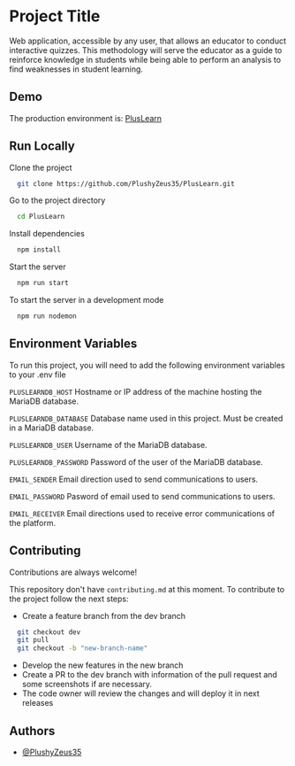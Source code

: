 # Project Title

Web application, accessible by any user, that allows an educator to conduct interactive quizzes. This methodology will serve the educator as a guide to reinforce knowledge in students while being able to perform an analysis to find weaknesses in student learning.

## Demo

The production environment is: [PlusLearn](https://pluslearn.onrender.com/)

## Run Locally

Clone the project

```bash
  git clone https://github.com/PlushyZeus35/PlusLearn.git
```

Go to the project directory

```bash
  cd PlusLearn
```

Install dependencies

```bash
  npm install
```

Start the server

```bash
  npm run start
```

To start the server in a development mode

```bash
  npm run nodemon
```

## Environment Variables

To run this project, you will need to add the following environment variables to your .env file

`PLUSLEARNDB_HOST` Hostname or IP address of the machine hosting the MariaDB database.

`PLUSLEARNDB_DATABASE` Database name used in this project. Must be created in a MariaDB database.

`PLUSLEARNDB_USER` Username of the MariaDB database.

`PLUSLEARNDB_PASSWORD` Password of the user of the MariaDB database.

`EMAIL_SENDER` Email direction used to send communications to users.

`EMAIL_PASSWORD` Pasword of email used to send communications to users.

`EMAIL_RECEIVER` Email directions used to receive error communications of the platform.

## Contributing

Contributions are always welcome!

This repository don't have `contributing.md` at this moment.
To contribute to the project follow the next steps:

- Create a feature branch from the dev branch

```bash
  git checkout dev
  git pull
  git checkout -b "new-branch-name"
```

- Develop the new features in the new branch
- Create a PR to the dev branch with information of the pull request and some screenshots if are necessary.
- The code owner will review the changes and will deploy it in next releases

## Authors

- [@PlushyZeus35](https://www.github.com/PlushyZeus35)

